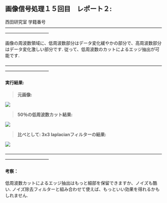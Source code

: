 ## 画像信号処理１５回目　レポート２:
西田研究室
学籍番号
——————————————————————————————————————————————

画像の周波数領域に、低周波数部分はデータ変化緩やかの部分で、高周波数部分はデータ変化激しい部分です.
従って、低周波数のカットによるエッジ抽出が可能です.

——————————————————————————————————————————————

#### 実行結果:

> **元画像:**

![](git_avatar.png)

> **50％の低周波数カット結果:**

![](git_avatar_edge.png)

> **比べとして: 3x3 laplacianフィルターの結果:**

![](git_avatar_edge_2.png)

——————————————————————————————————————————————

#### 考察：
低周波数カットによるエッジ抽出はもっと細部を保留できますか、ノイズも酷い.
ノイズ除去フィルターと組み合わせて使えば、もっといい効果を得れるかもしれません.
